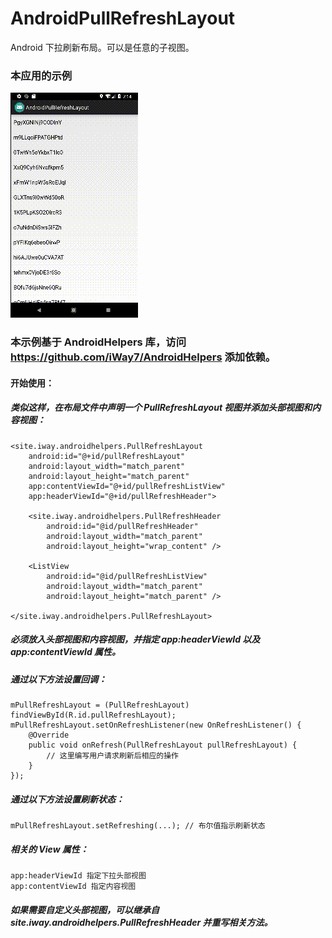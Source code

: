 # AndroidPullRefreshLayout
Android 下拉刷新布局。可以是任意的子视图。

### 本应用的示例

![image](https://github.com/iWay7/AndroidPullRefreshLayout/blob/master/sample.gif)   

### 本示例基于 AndroidHelpers 库，访问 https://github.com/iWay7/AndroidHelpers 添加依赖。

#### 开始使用：
##### 类似这样，在布局文件中声明一个 PullRefreshLayout 视图并添加头部视图和内容视图：
```
<site.iway.androidhelpers.PullRefreshLayout
    android:id="@+id/pullRefreshLayout"
    android:layout_width="match_parent"
    android:layout_height="match_parent"
    app:contentViewId="@+id/pullRefreshListView"
    app:headerViewId="@+id/pullRefreshHeader">
    
    <site.iway.androidhelpers.PullRefreshHeader
        android:id="@id/pullRefreshHeader"
        android:layout_width="match_parent"
        android:layout_height="wrap_content" />
        
    <ListView
        android:id="@id/pullRefreshListView"
        android:layout_width="match_parent"
        android:layout_height="match_parent" />
        
</site.iway.androidhelpers.PullRefreshLayout>
```

##### 必须放入头部视图和内容视图，并指定 app:headerViewId 以及 app:contentViewId 属性。

##### 通过以下方法设置回调：
```
mPullRefreshLayout = (PullRefreshLayout) findViewById(R.id.pullRefreshLayout);
mPullRefreshLayout.setOnRefreshListener(new OnRefreshListener() {
    @Override
    public void onRefresh(PullRefreshLayout pullRefreshLayout) {
        // 这里编写用户请求刷新后相应的操作
    }
});
```

##### 通过以下方法设置刷新状态：
```
mPullRefreshLayout.setRefreshing(...); // 布尔值指示刷新状态
```

##### 相关的 View 属性：
```
app:headerViewId 指定下拉头部视图
app:contentViewId 指定内容视图
```

##### 如果需要自定义头部视图，可以继承自 site.iway.androidhelpers.PullRefreshHeader 并重写相关方法。

